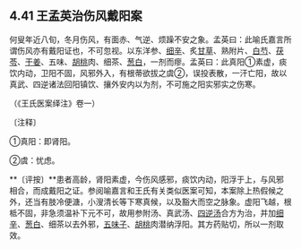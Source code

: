 ## 4.41 王孟英治伤风戴阳案

何叟年近八旬，冬月伤风，有面赤、气逆、烦躁不安之象。孟英曰：此喻氏嘉言所谓伤风亦有戴阳证也，不可忽视。以东洋参、[细辛](https://www.gmzyjc.com/read/bc/bc01-1.1.9.0.0.md)、炙[甘草](https://www.gmzyjc.com/read/bc/bc17-0.1.8.0.0.md)、熟附片、[白芍](https://www.gmzyjc.com/read/bc/bc17-0.3.4.0.0.md)、[茯苓](https://www.gmzyjc.com/read/bc/bc05-0.0.1.0.0.md)、[干姜](https://www.gmzyjc.com/read/bc/bc07-0.4.0.0.0.md)、五味、[胡桃](https://www.gmzyjc.com/read/bc/bc17-0.2.16.0.0.md)肉、细茶、[葱白](https://www.gmzyjc.com/read/bc/bc01-1.1.14.0.0.md)，一剂而瘳。孟英曰：此真阳①素虚，痰饮内动，卫阳不固，风邪外入，有根蒂欲拔之虞②，误投表散，一汗亡阳，故以真武、四逆诸法回阳镇饮、攘外安内以为剂，不可施之阳实邪实之伤寒。

（《王氏医案绎注》卷一）

〔注释〕

①真阳：即肾阳。

②虞：忧虑。

**〔评按〕**患者高龄，肾阳素虚，今伤风感邪，痰饮内动，阳浮于上，与风邪相合，而成戴阳之证。参阅喻嘉言和王氏有关类似医案可知，本案除上热假候之外，还当有肢冷便溏，小溲清长等下寒真候，以及豁大而空之脉象。虚阳飞越，根柢不固，非急须温补下元不可，故用参附汤、真武汤、[四逆汤](https://www.gmzyjc.com/read/fjx/fjx05-0.3.0.0.0.md)合方为治，并加[细辛](https://www.gmzyjc.com/read/bc/bc01-1.1.9.0.0.md)、[葱白](https://www.gmzyjc.com/read/bc/bc01-1.1.14.0.0.md)、细茶以去外邪，[五味子](https://www.gmzyjc.com/read/bc/bc18-0.0.2.0.0.md)、[胡桃](https://www.gmzyjc.com/read/bc/bc17-0.2.16.0.0.md)肉潜纳浮阳。其方药贴切，所以一剂取效。
